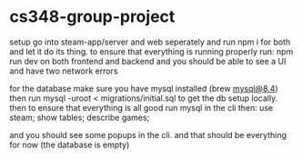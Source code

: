 # cs348-group-project
setup
go into steam-app/server and web seperately and run npm i for both and let it do its thing. to ensure that everything is running properly run: npm run dev on both frontend and backend and you should be able to see a UI and have two network errors

for the database make sure you have mysql installed (brew mysql@8.4) then run mysql -uroot < migrations/initial.sql to get the db setup locally. then to ensure that everything is all good run mysql in the cli then:
use steam;
show tables;
describe games;

and you should see some popups in the cli. and that should be everything for now (the database is empty)